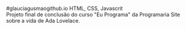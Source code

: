 #glauciagusmaogithub.io
HTML, CSS, Javascrit  
Projeto final de conclusão do curso "Eu Programa" da Programaria
Site sobre a vida de Ada Lovelace.
